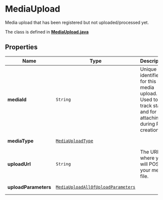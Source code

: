

# MediaUpload

Media upload that has been registered but not uploaded/processed yet.

The class is defined in **[MediaUpload.java](../../src/main/java/org/openapitools/model/MediaUpload.java)**

## Properties

Name | Type | Description | Notes
------------ | ------------- | ------------- | -------------
**mediaId** | `String` | Unique identifier for this media upload. Used to track status and for attaching during Pin creation. |  [optional property]
**mediaType** | [`MediaUploadType`](MediaUploadType.md) |  |  [optional property]
**uploadUrl** | `String` | The URL where you will POST your media file. |  [optional property]
**uploadParameters** | [`MediaUploadAllOfUploadParameters`](MediaUploadAllOfUploadParameters.md) |  |  [optional property]






